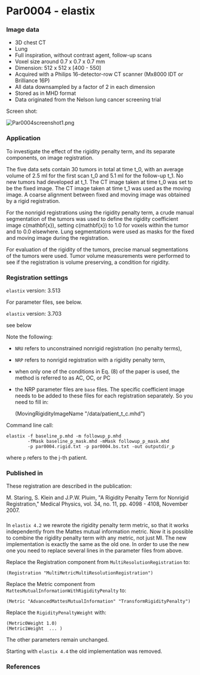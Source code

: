 # Par0004 - elastix

###  Image data

* 3D chest CT
* Lung
* Full inspiration, without contrast agent, follow-up scans
* Voxel size around 0.7 x 0.7 x 0.7 mm
* Dimension: 512 x 512 x [400 - 550]
* Acquired with a Philips 16-detector-row CT scanner (Mx8000 IDT or Brilliance 16P)
* All data downsampled by a factor of 2 in each dimension
* Stored as in MHD format
* Data originated from the Nelson lung cancer screening trial

Screen shot:

![Par0004screenshot1.png][1]

###  Application

To investigate the effect of the rigidity penalty term, and its separate components, on image registration.

The five data sets contain 30 tumors in total at time t_0, with an average volume of 2.5 ml for the first scan t_0 and 5.1 ml for the follow-up t_1. No new tumors had developed at t_1. The CT image taken at time t_0 was set to be the fixed image. The CT image taken at time t_1 was used as the moving image. A coarse alignment between fixed and moving image was obtained by a rigid registration.

For the nonrigid registrations using the rigidity penalty term, a crude manual segmentation of the tumors was used to define the rigidity coefficient image c(mathbf{x}), setting c(mathbf{x}) to 1.0 for voxels within the tumor and to 0.0 elsewhere. Lung segmentations were used as masks for the fixed and moving image during the registration.

For evaluation of the rigidity of the tumors, precise manual segmentations of the tumors were used. Tumor volume measurements were performed to see if the registration is volume preserving, a condition for rigidity.

###  Registration settings

`elastix` version: 3.513

For parameter files, see below.

`elastix` version: 3.703

see below

Note the following:

* `NRU` refers to unconstrained nonrigid registration (no penalty terms),
* `NRP` refers to nonrigid registration with a rigidity penalty term,
* when only one of the conditions in Eq. (8) of the paper is used, the method is referred to as AC, OC, or PC
* the NRP parameter files are `base` files. The specific coefficient image needs to be added to these files for each registration separately. So you need to fill in:


    (MovingRigidityImageName "/data/patient_t_c.mhd")


Command line call:


    elastix -f baseline_p.mhd -m followup_p.mhd
            -fMask baseline_p_mask.mhd -mMask followup_p_mask.mhd
            -p par0004.rigid.txt -p par0004.bs.txt -out outputdir_p


where `p` refers to the j-th patient.

###  Published in

These registration are described in the publication:

M. Staring, S. Klein and J.P.W. Pluim, "A Rigidity Penalty Term for Nonrigid Registration," Medical Physics, vol. 34, no. 11, pp. 4098 - 4108, November 2007.

###

In `elastix 4.2` we rewrote the rigidity penalty term metric, so that it works independently from the Mattes mutual information metric. Now it is possible to combine the rigidity penalty term with any metric, not just MI. The new implementation is exactly the same as the old one. In order to use the new one you need to replace several lines in the parameter files from above.

Replace the Registration component from `MultiResolutionRegistration` to:


    (Registration "MultiMetricMultiResolutionRegistration")


Replace the Metric component from `MattesMutualInformationWithRigidityPenalty` to:


    (Metric "AdvancedMattesMutualInformation" "TransformRigidityPenalty")


Replace the `RigidityPenaltyWeight` with:


    (Metric0Weight 1.0)
    (Metric1Weight  ... )


The other parameters remain unchanged.

Starting with `elastix 4.4` the old implementation was removed.

###  References

[1]: http://elastix.bigr.nl/wiki/images/thumb/6/6a/Par0004screenshot1.png/393px-Par0004screenshot1.png
